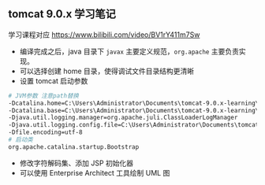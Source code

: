 ## tomcat 9.0.x 学习笔记

学习课程对应 https://www.bilibili.com/video/BV1rY411m7Sw

- 编译完成之后，java 目录下 `javax` 主要定义规范，`org.apache` 主要负责实现。
- 可以选择创建 home 目录，使得调试文件目录结构更清晰
- 设置 tomcat 启动参数
```bash
# JVM参数 注意path替换
-Dcatalina.home=C:\Users\Administrator\Documents\tomcat-9.0.x-learning\home
-Dcatalina.base=C:\Users\Administrator\Documents\tomcat-9.0.x-learning\home
-Djava.util.logging.manager=org.apache.juli.ClassLoaderLogManager
-Djava.util.logging.config.file=C:\Users\Administrator\Documents\tomcat-9.0.x-learning\home\conf\logging.properties
-Dfile.encoding=utf-8
# 启动类
org.apache.catalina.startup.Bootstrap
```
- 修改字符解码集、添加 JSP 初始化器
- 可以使用 Enterprise Architect 工具绘制 UML 图
